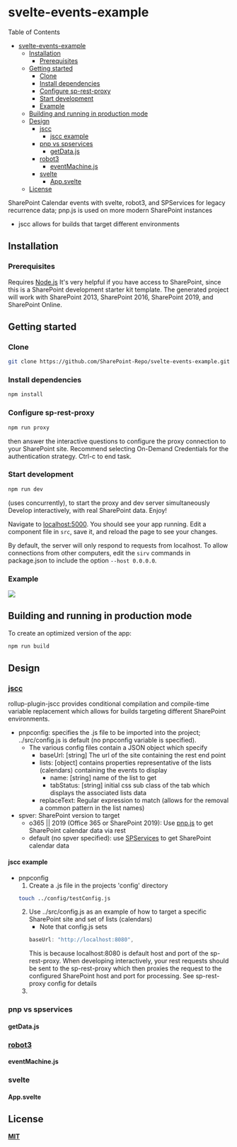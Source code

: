 # svelte-events-example

Table of Contents

- [svelte-events-example](#svelte-events-example)
  - [Installation](#installation)
    - [Prerequisites](#prerequisites)
  - [Getting started](#getting-started)
    - [Clone](#clone)
    - [Install dependencies](#install-dependencies)
    - [Configure sp-rest-proxy](#configure-sp-rest-proxy)
    - [Start development](#start-development)
    - [Example](#example)
  - [Building and running in production mode](#building-and-running-in-production-mode)
  - [Design](#design)
    - [jscc](#jscc)
      - [jscc example](#jscc-example)
    - [pnp vs spservices](#pnp-vs-spservices)
      - [getData.js](#getdatajs)
    - [robot3](#robot3)
      - [eventMachine.js](#eventmachinejs)
    - [svelte](#svelte)
      - [App.svelte](#appsvelte)
  - [License](#license)

SharePoint Calendar events with svelte, robot3, and SPServices for legacy recurrence data; pnp.js is used on more modern SharePoint instances

- jscc allows for builds that target different environments 

## Installation

### Prerequisites

Requires [Node.js](https://nodejs.org/)
It's very helpful if you have access to SharePoint, since this is a SharePoint development starter kit template.
The generated project will work with SharePoint 2013, SharePoint 2016, SharePoint 2019, and SharePoint Online. 

## Getting started

### Clone
  
```bash
git clone https://github.com/SharePoint-Repo/svelte-events-example.git
```

### Install dependencies

```bash
npm install
```

### Configure sp-rest-proxy

```bash
npm run proxy
````

then answer the interactive questions to configure the proxy connection to your SharePoint site. Recommend selecting On-Demand Credentials for the authentication strategy. 
Ctrl-c to end task.

### Start development

```bash
npm run dev
````

(uses concurrently), to start the proxy and dev server simultaneously
Develop interactively, with real SharePoint data. Enjoy!

Navigate to [localhost:5000](http://localhost:5000). You should see your app running. Edit a component file in `src`, save it, and reload the page to see your changes.

By default, the server will only respond to requests from localhost. To allow connections from other computers, edit the `sirv` commands in package.json to include the option `--host 0.0.0.0`.

### Example

![](https://github.com/SharePoint-Repo/svelte-events-example/blob/master/Events%20example.png)

## Building and running in production mode

To create an optimized version of the app:

```bash
npm run build
````

## Design

### [jscc](https://github.com/aMarCruz/rollup-plugin-jscc)

rollup-plugin-jscc provides conditional compilation and compile-time variable replacement which allows for builds targeting different SharePoint environments. 

- pnpconfig: specifies the .js file to be imported into the project; ../src/config.js is default (no pnpconfig variable is specified).
    - The various config files contain a JSON object which specify
        - baseUrl: [string] The url of the site containing the rest end point
        - lists: [object] contains properties representative of the lists (calendars) containing the events to display
            - name: [string] name of the list to get
            - tabStatus: [string] initial css sub class of the tab which displays the associated lists data 
        - replaceText: Regular expression to match (allows for the removal a common pattern in the list names)
- spver: SharePoint version to target
    - o365 || 2019 (Office 365 or SharePoint 2019): Use [pnp.js](https://github.com/pnp/pnpjs/) to get SharePoint calendar data via rest
    - default (no spver specified): use [SPServices](https://sympmarc.github.io/SPServices/) to get SharePoint calendar data 


#### jscc example

- pnpconfig 
    1. Create a .js file in the projects 'config' directory
    ```bash
    touch ../config/testConfig.js
    ````
    2. Use ../src/config.js as an example of how to target a specific SharePoint site and set of lists (calendars)
        - Note that config.js sets
        ```javascript
        baseUrl: "http://localhost:8080",
        ````
        This is because localhost:8080 is default host and port of the sp-rest-proxy. When developing interactively, your rest requests should be sent to the sp-rest-proxy which then proxies the request to the configured SharePoint host and port for processing. See sp-rest-proxy config for details
    3. 


### pnp vs spservices

#### getData.js

### [robot3](https://thisrobot.life)

#### eventMachine.js

### svelte

#### App.svelte

## License

**[MIT](https://opensource.org/licenses/MIT)**
